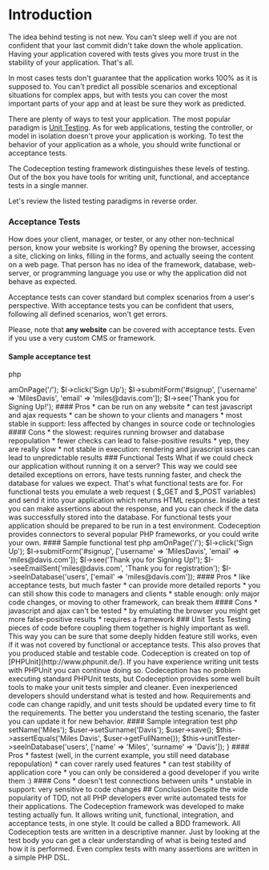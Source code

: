 # Introduction

The idea behind testing is not new. You can't sleep well if you are not confident that your last commit didn't take down the whole application.
Having your application covered with tests gives you more trust in the stability of your application. That's all.

In most cases tests don't guarantee that the application works 100% as it is supposed to. You can't predict all possible scenarios and exceptional situations for complex apps, but with tests you can cover the most important parts of your app and at least be sure they work as predicted.

There are plenty of ways to test your application. The most popular paradigm is [Unit Testing](http://en.wikipedia.org/wiki/Unit_testing). As for web applications, testing the controller, or model in isolation doesn't prove your application is working. To test the behavior of your application as a whole, you should write functional or acceptance tests.

The Codeception testing framework distinguishes these levels of testing. Out of the box you have tools for writing unit, functional, and acceptance tests in a single manner.

Let's review the listed testing paradigms in reverse order.

### Acceptance Tests

How does your client, manager, or tester, or any other non-technical person, know your website is working? By opening the browser, accessing a site, clicking on links, filling in the forms, and actually seeing the content on a web page. That person has no idea of the framework, database, web-server, or programming language you use or why the application did not behave as expected.

Acceptance tests can cover standard but complex scenarios from a user's perspective. With acceptance tests you can be confident that users, following all defined scenarios, won't get errors.

Please, note that **any website** can be covered with acceptance tests. Even if you use a very custom CMS or framework.

#### Sample acceptance test

   php
<?php
$I = new AcceptanceTester($scenario);
$I->amOnPage('/');
$I->click('Sign Up');
$I->submitForm('#signup', ['username' => 'MilesDavis', 'email' => 'miles@davis.com']);
$I->see('Thank you for Signing Up!');
   

#### Pros

* can be run on any website
* can test javascript and ajax requests
* can be shown to your clients and managers
* most stable in support: less affected by changes in source code or technologies

#### Cons
* the slowest: requires running browser and database repopulation
* fewer checks can lead to false-positive results
* yep, they are really slow
* not stable in execution: rendering and javascript issues can lead to unpredictable results


### Functional Tests

What if we could check our application without running it on a server? This way we could see detailed exceptions on errors, have tests running faster, and check the database for values we expect. That's what functional tests are for.

For functional tests you emulate a web request ( $_GET  and  $_POST  variables) and send it into your application which returns HTML response. Inside a test you can make assertions about the response, and you can check if the data was successfully stored into the database.

For functional tests your application should be prepared to be run in a test environment. Codeception provides connectors to several popular PHP frameworks, or you could write your own.

#### Sample functional test

   php
<?php
$I = new FunctionalTester($scenario);
$I->amOnPage('/');
$I->click('Sign Up');
$I->submitForm('#signup', ['username' => 'MilesDavis', 'email' => 'miles@davis.com']);
$I->see('Thank you for Signing Up!');
$I->seeEmailSent('miles@davis.com', 'Thank you for registration');
$I->seeInDatabase('users', ['email' => 'miles@davis.com']);
   

#### Pros

* like acceptance tests, but much faster
* can provide more detailed reports
* you can still show this code to managers and clients
* stable enough: only major code changes, or moving to other framework, can break them

#### Cons

* javascript and ajax can't be tested
* by emulating the browser you might get more false-positive results
* requires a framework

### Unit Tests

Testing pieces of code before coupling them together is highly important as well. This way you can be sure that some deeply hidden feature still works, even if it was not covered by functional or acceptance tests. This also proves that you produced stable and testable code.

Codeception is created on top of [PHPUnit](http://www.phpunit.de/). If you have experience writing unit tests with PHPUnit you can continue doing so. Codeception has no problem executing standard PHPUnit tests, but Codeception provides some well built tools to make your unit tests simpler and cleaner.

Even inexperienced developers should understand what is tested and how. Requirements and code can change rapidly, and unit tests should be updated every time to fit the requirements. The better you understand the testing scenario, the faster you can update it for new behavior. 

#### Sample integration test

   php
<?php
function testSavingUser()
{
    $user = new User();
    $user->setName('Miles');
    $user->setSurname('Davis');
    $user->save();
    $this->assertEquals('Miles Davis', $user->getFullName());
    $this->unitTester->seeInDatabase('users', ['name' => 'Miles', 'surname' => 'Davis']);
}
   

#### Pros

* fastest (well, in the current example, you still need database repopulation)
* can cover rarely used features
* can test stability of application core
* you can only be considered a good developer if you write them :)

#### Cons

* doesn't test connections between units
* unstable in support: very sensitive to code changes

## Conclusion

Despite the wide popularity of TDD, not all PHP developers ever write automated tests for their applications. The Codeception framework was developed to make testing actually fun. It allows writing unit, functional, integration, and acceptance tests, in one style.

It could be called a BDD framework. All Codeception tests are written in a descriptive manner. Just by looking at the test body you can get a clear understanding of what is being tested and how it is performed. Even complex tests with many assertions are written in a simple PHP DSL.
